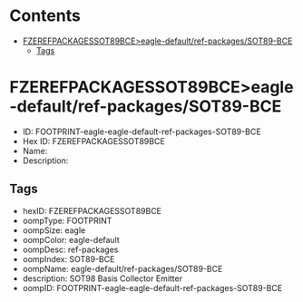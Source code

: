 



Contents
========

* [FZEREFPACKAGESSOT89BCE>eagle-default/ref-packages/SOT89-BCE](#fzerefpackagessot89bceeagle-defaultref-packagessot89-bce)
	* [Tags](#tags)

# FZEREFPACKAGESSOT89BCE>eagle-default/ref-packages/SOT89-BCE

- ID: FOOTPRINT-eagle-eagle-default-ref-packages-SOT89-BCE
- Hex ID: FZEREFPACKAGESSOT89BCE
- Name: 
- Description: 

## Tags

- hexID: FZEREFPACKAGESSOT89BCE
- oompType: FOOTPRINT
- oompSize: eagle
- oompColor: eagle-default
- oompDesc: ref-packages
- oompIndex: SOT89-BCE
- oompName: eagle-default/ref-packages/SOT89-BCE
- description: SOT98 Basis Collector Emitter
- oompID: FOOTPRINT-eagle-eagle-default-ref-packages-SOT89-BCE
